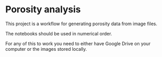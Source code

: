 # Porosity analysis 

 This project is a workflow for generating porosity data from image files. 
 
 The notebooks should be used in numerical order. 

 For any of this to work you need to either have Google Drive on your computer or the images stored locally. 
